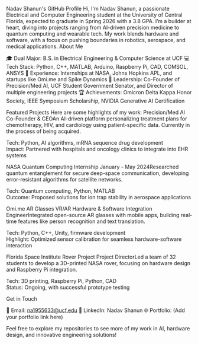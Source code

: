 Nadav Shanun's GitHub Profile
Hi, I'm Nadav Shanun, a passionate Electrical and Computer Engineering student at the University of Central Florida, expected to graduate in Spring 2026 with a 3.8 GPA. I’m a builder at heart, diving into projects ranging from AI-driven precision medicine to quantum computing and wearable tech. My work blends hardware and software, with a focus on pushing boundaries in robotics, aerospace, and medical applications.
About Me

🎓 Dual Major: B.S. in Electrical Engineering & Computer Science at UCF
💻 Tech Stack: Python, C++, MATLAB, Arduino, Raspberry Pi, CAD, COMSOL, ANSYS
🚀 Experience: Internships at NASA, Johns Hopkins APL, and startups like Omi.me and Spike Dynamics
🌟 Leadership: Co-Founder of Precision/Med AI, UCF Student Government Senator, and Director of multiple engineering projects
🏆 Achievements: Omicron Delta Kappa Honor Society, IEEE Symposium Scholarship, NVIDIA Generative AI Certification

Featured Projects
Here are some highlights of my work:
Precision/Med AI
Co-Founder & CEOAn AI-driven platform personalizing treatment plans for chemotherapy, HIV, and cardiology using patient-specific data. Currently in the process of being acquired.  

Tech: Python, AI algorithms, mRNA sequence drug development  
Impact: Partnered with hospitals and oncology clinics to integrate into EHR systems

NASA Quantum Computing Internship
January - May 2024Researched quantum entanglement for secure deep-space communication, developing error-resistant algorithms for satellite networks.  

Tech: Quantum computing, Python, MATLAB  
Outcome: Proposed solutions for ion trap stability in aerospace applications

Omi.me AR Glasses
VR/AR Hardware & Software Integration EngineerIntegrated open-source AR glasses with mobile apps, building real-time features like person recognition and text translation.  

Tech: Python, C++, Unity, firmware development  
Highlight: Optimized sensor calibration for seamless hardware-software interaction

Florida Space Institute Rover Project
Project DirectorLed a team of 32 students to develop a 3D-printed NASA rover, focusing on hardware design and Raspberry Pi integration.  

Tech: 3D printing, Raspberry Pi, Python, CAD  
Status: Ongoing, with successful prototype testing

Get in Touch

📧 Email: na1955633@ucf.edu
🔗 LinkedIn: Nadav Shanun
🌐 Portfolio: (Add your portfolio link here)

Feel free to explore my repositories to see more of my work in AI, hardware design, and innovative engineering solutions!
